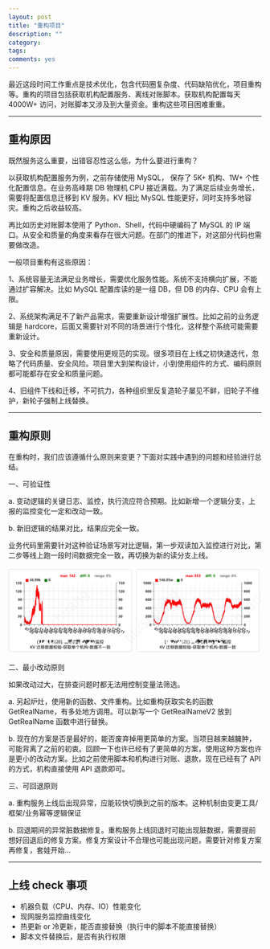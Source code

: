 ```yaml
---
layout: post
title: "重构项目"
description: ""
category: 
tags:
comments: yes
---
```


最近这段时间工作重点是技术优化，包含代码圈复杂度、代码缺陷优化，项目重构等。重构的项目包括获取机构配置服务、离线对账脚本。获取机构配置每天 4000W+ 访问，对账脚本又涉及到大量资金。重构这些项目困难重重。

----

## 重构原因

既然服务这么重要，出错容忍性这么低，为什么要进行重构？

以获取机构配置服务为例，之前存储使用 MySQL， 保存了 5K+ 机构、1W+ 个性化配置信息。在业务高峰期 DB 物理机 CPU 接近满载。为了满足后续业务增长，需要将配置信息迁移到 KV 服务。KV 相比 MySQL 性能更好，同时支持多地容灾。重构之后收益较高。

再比如历史对账脚本使用了 Python、Shell，代码中硬编码了 MySQL 的 IP 端口。从安全和质量的角度来看存在很大问题。在部门的推进下，对这部分代码也需要做改造。

一般项目重构有这些原因：

1、系统容量无法满足业务增长，需要优化服务性能。系统不支持横向扩展，不能通过扩容解决。比如 MySQL 配置库读的是一组 DB，但 DB 的内存、CPU 会有上限。

2、系统架构满足不了新产品需求，需要重新设计增强扩展性。比如之前的业务逻辑是 hardcore，后面又需要针对不同的场景进行个性化，这样整个系统可能需要重新设计。

3、安全和质量原因，需要使用更规范的实现。很多项目在上线之初快速迭代，忽略了代码质量、安全风险。项目里大到架构设计，小到使用组件的方式、编码原则都可能都存在安全和质量问题。

4、旧组件下线和迁移，不可抗力，各种组织里反复造轮子屡见不鲜，旧轮子不维护，新轮子强制上线替换。

----

## 重构原则

在重构时，我们应该遵循什么原则来变更？下面对实践中遇到的问题和经验进行总结。

一、可验证性

a. 变动逻辑的关键日志、监控，执行流应符合预期。比如新增一个逻辑分支，上报的监控变化一定和改动一致。

b. 新旧逻辑的结果对比，结果应完全一致。

业务代码里需要针对这种验证场景写对比逻辑，第一步双读加入监控进行对比，第二步等线上跑一段时间数据完全一致，再切换为新的读分支上线。

![](/assets/images/20200810-1.png)

二、最小改动原则

如果改动过大，在排查问题时都无法用控制变量法筛选。

a. 另起炉灶，使用新的函数、文件重构。比如重构获取实名的函数 GetRealName，有多处地方调用。可以新写一个 GetRealNameV2 放到 GetRealName 函数中进行替换。

b. 现在的方案是否是最好的，能否废弃掉用更简单的方案。当项目越来越臃肿，可能背离了之前的初衷。回顾一下也许已经有了更简单的方案，使用这种方案也许是更小的改动方案。比如之前使用脚本和机构进行对账、退款，现在已经有了 API 的方式，机构直接使用 API 退款即可。

三、可回退原则

a. 重构服务上线后出现异常，应能较快切换到之前的版本。这种机制由变更工具/框架/业务幂等逻辑保证

b. 回退期间的异常脏数据修复。重构服务上线回退时可能出现脏数据，需要提前想好回退后的修复方案。修复方案设计不合理也可能出现问题，需要针对修复方案再修复，套娃开始...

---

## 上线 check 事项

- 机器负载（CPU、内存、IO）性能变化
- 现网服务监控曲线变化
- 热更新 or 冷更新，能否直接替换（执行中的脚本不能直接替换）
- 脚本文件替换后，是否有执行权限